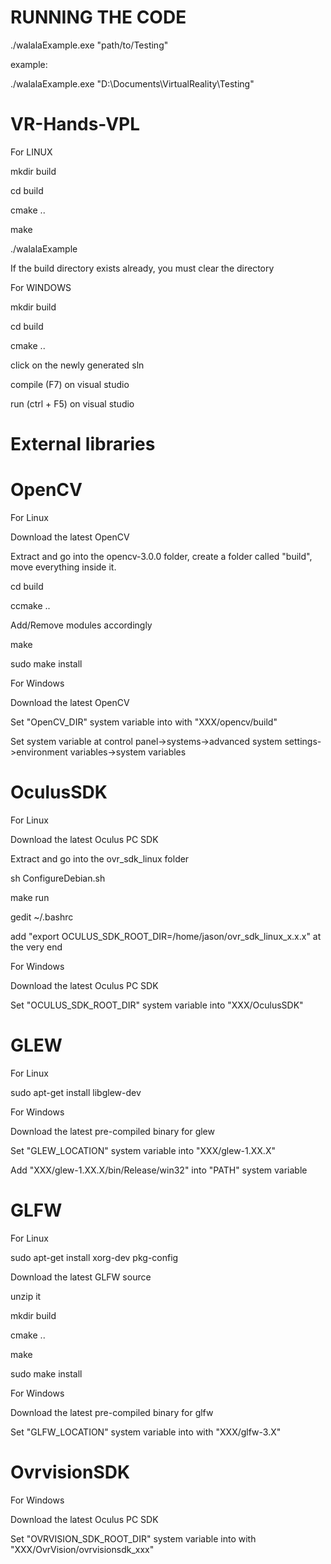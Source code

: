 RUNNING THE CODE
==============
./walalaExample.exe "path/to/Testing"

example:

./walalaExample.exe "D:\Documents\VirtualReality\Testing"


VR-Hands-VPL
============

For LINUX

mkdir build

cd build

cmake ..

make

./walalaExample

If the build directory exists already, you must clear the directory


For WINDOWS

mkdir build

cd build

cmake ..

click on the newly generated sln

compile (F7) on visual studio

run (ctrl + F5) on visual studio

External libraries
============

OpenCV 
============

For Linux 

Download the latest OpenCV

Extract and go into the opencv-3.0.0 folder, create a folder called "build", move everything inside it.

cd build

ccmake ..

Add/Remove modules accordingly

make

sudo make install


For Windows

Download the latest OpenCV

Set "OpenCV_DIR" system variable into with "XXX/opencv/build"

Set system variable at control panel->systems->advanced system settings->environment variables->system variables

OculusSDK
============

For Linux

Download the latest Oculus PC SDK

Extract and go into the ovr_sdk_linux folder

sh ConfigureDebian.sh

make run

gedit ~/.bashrc

add "export OCULUS_SDK_ROOT_DIR=/home/jason/ovr_sdk_linux_x.x.x" at the very end

For Windows

Download the latest Oculus PC SDK

Set "OCULUS_SDK_ROOT_DIR" system variable into "XXX/OculusSDK"

 GLEW
============

For Linux

sudo apt-get install libglew-dev

For Windows

Download the latest pre-compiled binary for glew

Set "GLEW_LOCATION" system variable into "XXX/glew-1.XX.X"

Add "XXX/glew-1.XX.X/bin/Release/win32" into "PATH" system variable

 GLFW 
============

For Linux

sudo apt-get install xorg-dev pkg-config

Download the latest GLFW source

unzip it

mkdir build

cmake ..

make

sudo make install

For Windows

Download the latest pre-compiled binary for glfw

Set "GLFW_LOCATION" system variable into with "XXX/glfw-3.X"


OvrvisionSDK
============
For Windows

Download the latest Oculus PC SDK

Set "OVRVISION_SDK_ROOT_DIR" system variable into with "XXX/OvrVision/ovrvisionsdk_xxx"
